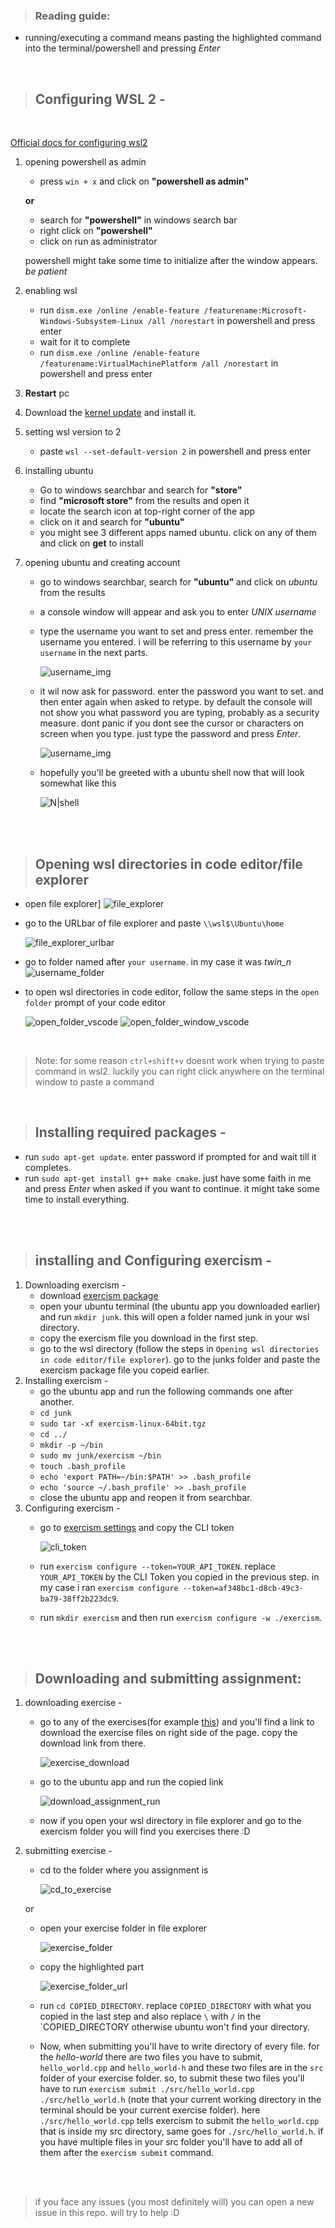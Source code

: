 > ### Reading guide:
 - running/executing a command means pasting the highlighted command into the terminal/powershell and pressing *Enter*

<br>

> ## **Configuring WSL 2** -
<br>

[Official docs for configuring wsl2](https://docs.microsoft.com/en-us/windows/wsl/install-win10)

1. opening powershell as admin
    - press `win + x` and click on **"powershell as admin"** 

    **or** 
    - search for **"powershell"** in windows search bar
    - right click on **"powershell"** 
    - click on run as administrator  

    powershell might take some time to initialize after the window appears. *be patient*
2. enabling wsl
    - run `dism.exe /online /enable-feature /featurename:Microsoft-Windows-Subsystem-Linux /all /norestart` in powershell and press enter
    - wait for it to complete
    - run `dism.exe /online /enable-feature /featurename:VirtualMachinePlatform /all /norestart` in powershell and press enter
3. **Restart** pc 
4. Download the [kernel update](https://wslstorestorage.blob.core.windows.net/wslblob/wsl_update_x64.msi) and install it.
5. setting wsl version to 2
    - paste `wsl --set-default-version 2` in powershell and press enter
6. installing ubuntu
    - Go to windows searchbar and search for **"store"**
    - find **"microsoft store"** from the results and open it
    - locate the search icon at top-right corner of the app
    - click on it and search for **"ubuntu"** 
    - you might see 3 different apps named ubuntu. click on any of them and click on **get** to install
7. opening ubuntu and creating account
    - go to windows searchbar, search for **"ubuntu"** and click on *ubuntu* from the results
    - a console window will appear and ask you to enter *UNIX username*
    - type the username you want to set and press enter. remember the username you entered. i will be referring to this username by `your username` in the next parts.

      ![username_img](./username.PNG)
    - it wil now ask for password. enter the password you want to set. and then enter again when asked to retype. by default the console will not show you what password you are typing, probably as a security measure. dont panic if you dont see the cursor or characters on screen when you type. just type the password and press *Enter*.
    
      ![username_img](./password.PNG)
    - hopefully you'll be greeted with a ubuntu shell now that will look somewhat like this 
      
      ![N|shell](shell.PNG)

<br><br>

> ## **Opening wsl directories in code editor/file explorer**  
- open file explorer] ![file_explorer](file_explorer.PNG)
- go to the URLbar of file explorer and paste `\\wsl$\Ubuntu\home` 

  ![file_explorer_urlbar](file_explorer_urlbar.PNG)
- go to folder named after `your username`. in my case it was *twin_n*
  ![username_folder](username_folder.PNG)
- to open wsl directories in code editor, follow the same steps in the `open folder` prompt of your code editor 

  ![open_folder_vscode](open_folder_vscode.PNG)
  ![open_folder_window_vscode](open_folder_window_vscode.PNG)

<br>

> Note: for some reason `ctrl+shift+v` doesnt work when trying to paste command in wsl2. luckily you can right click anywhere on the terminal window to paste a command

<br>

> ## **Installing required packages** -
  - run `sudo apt-get update`. enter password if prompted for and wait till it completes.
  - run `sudo apt-get install g++ make cmake`. just have some faith in me and press *Enter* when asked if you want to continue. it might take some time to install everything.

<br><br>

> ## **installing and Configuring exercism** - 
1. Downloading exercism -
    - download [exercism package](https://github.com/exercism/cli/releases/download/v3.0.13/exercism-linux-64bit.tgz)
    - open your ubuntu terminal (the ubuntu app you downloaded earlier) and run `mkdir junk`. this will open a folder named junk in your wsl directory.
    - copy the exercism file you download in the first step.
    - go to the wsl directory (follow the steps in `Opening wsl directories in code editor/file explorer`). go to the junks folder and paste the exercism package file you copeid earlier.
2. Installing exercism - 
    - go the ubuntu app and run the following commands one after another.
    - `cd junk`
    - `sudo tar -xf exercism-linux-64bit.tgz`
    - `cd ../`
    - `mkdir -p ~/bin`
    - `sudo mv junk/exercism ~/bin`
    - `touch .bash_profile`
    - `echo 'export PATH=~/bin:$PATH' >> .bash_profile`
    - `echo 'source ~/.bash_profile' >> .bash_profile`
    - close the ubuntu app and reopen it from searchbar.
3. Configuring exercism - 
    - go to [exercism settings](https://exercism.io/my/settings) and copy the CLI token 

      ![cli_token](cli_token.PNG)
    - run `exercism configure --token=YOUR_API_TOKEN`. replace `YOUR_API_TOKEN` by the CLI Token you copied in the previous step. in my case i ran `exercism configure --token=af348bc1-d8cb-49c3-ba79-38ff2b223dc9`.
    - run `mkdir exercism` and then run `exercism configure -w ./exercism`.

<br><br>

> ## **Downloading and submitting assignment**:
1. downloading exercise - 
    - go to any of the exercises(for example [this](https://exercism.io/my/solutions/b2351b2c6bae4b719de1d1741e681cf5)) and you'll find a link to download the exercise files on right side of the page. copy the download link from there.

      ![exercise_download](exercise_download.PNG)
    - go to the ubuntu app and run the copied link 

      ![download_assignment_run](download_assignment_run.PNG)
    - now if you open your wsl directory in file explorer and go to the exercism folder you will find you exercises there :D
2. submitting exercise - 
    - cd to the folder where you assignment is

      ![cd_to_exercise](cd_to_exercise.PNG)
    
    or

    - open your exercise folder in file explorer

      ![exercise_folder](exercise_folder.PNG)
    - copy the highlighted part

      ![exercise_folder_url](exercise_folder_url.PNG)
    - run `cd COPIED_DIRECTORY`. replace `COPIED_DIRECTORY` with what you copied in the last step and also replace `\` with `/` in the `COPIED_DIRECTORY otherwise ubuntu won't find your directory.
    - Now, when submitting you'll have to write directory of every file. for the *hello-world* there are two files you have to submit, `hello_world.cpp` and `hello_world-h` and these two files are in the `src` folder of your exercise folder. so, to submit these two files you'll have to run `exercism submit ./src/hello_world.cpp ./src/hello_world.h` (note that your current working directory in the terminal should be your current exercise folder). here `./src/hello_world.cpp` tells exercism to submit the `hello_world.cpp` that is inside my src directory, same goes for `./src/hello_world.h`. if you have multiple files in your src folder you'll have to add all of them after the `exercism submit` command.

<br><br>

> if you face any issues (you most definitely will) you can open a new issue in this repo. will try to help :D

